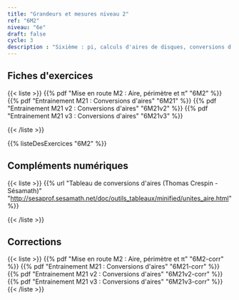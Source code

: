 ```yaml
---
title: "Grandeurs et mesures niveau 2"
ref: "6M2"
niveau: "6e"
draft: false
cycle: 3
description : "Sixième : pi, calculs d'aires de disques, conversions d'aires"
---
```



<h2 class="ui horizontal divider header">Fiches d'exercices</h2>


{{< liste >}}
	{{% pdf "Mise en route M2 : Aire, périmètre et π" "6M2" %}}
	{{% pdf "Entrainement M21 : Conversions d'aires" "6M21" %}}
	{{% pdf "Entrainement M21 v2 : Conversions d'aires" "6M21v2" %}}
	{{% pdf "Entrainement M21 v3 : Conversions d'aires" "6M21v3" %}}
	
{{< /liste >}}


{{% listeDesExercices "6M2" %}}



<h2 class="ui horizontal divider header">Compléments numériques</h2>

{{< liste >}}
	{{% url "Tableau de conversions d'aires (Thomas Crespin - Sésamath)" "http://sesaprof.sesamath.net/doc/outils_tableaux/minified/unites_aire.html" %}}




{{< /liste >}}

<div class="ui hidden divider"></div>
<div class="ui hidden divider"></div>
<h2 class="ui horizontal divider header">Corrections</h2>

{{< liste >}}
	{{% pdf "Mise en route M2 : Aire, périmètre et π" "6M2-corr" %}}
	{{% pdf "Entrainement M21 : Conversions d'aires" "6M21-corr" %}}
	{{% pdf "Entrainement M21 v2 : Conversions d'aires" "6M21v2-corr" %}}
	{{% pdf "Entrainement M21 v3 : Conversions d'aires" "6M21v3-corr" %}}
{{< /liste >}}
